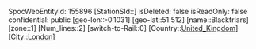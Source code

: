 ﻿---
location: [51.512,-0.1031]
type: Station
tags:
- geo/Station
- Europe/United_Kingdom/London

---
SpocWebEntityId: 155896
[StationSId::]
isDeleted: false
isReadOnly: false
confidential: public
[geo-lon::-0.1031]
[geo-lat::51.512]
[name::Blackfriars]
[zone::1]
[Num_lines::2]
[switch-to-Rail::0]
[Country::[United_Kingdom](geo/Continent/Europe/United_Kingdom.md)]
[City::[London](geo/Continent/Europe/United_Kingdom/London.md)]

